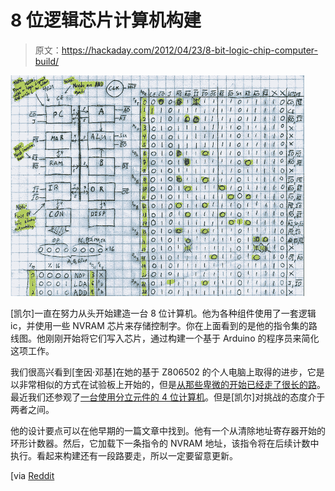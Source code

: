 # 8 位逻辑芯片计算机构建

> 原文：<https://hackaday.com/2012/04/23/8-bit-logic-chip-computer-build/>

![](img/a0afc2e44359c0064ac6f3d5844898b3.png "building-an-8-bit-computer")

[凯尔]一直在努力从头开始建造一台 8 位计算机。他为各种组件使用了一套逻辑 ic，并使用一些 NVRAM 芯片来存储控制字。你在上面看到的是他的指令集的路线图。他刚刚开始将它们写入芯片，通过构建一个基于 Arduino 的程序员来简化这项工作。

我们很高兴看到[奎因·邓基]在她的基于 Z806502 的个人电脑上取得的进步，它是以非常相似的方式在试验板上开始的，但是[从那些卑微的开始已经走了很长的路](http://hackaday.com/2012/04/10/veronica-gets-vram-and-its-own-boot-logo/)。最近我们还参观了[一台使用分立元件的 4 位计算机](http://hackaday.com/2012/04/20/building-a-computer-with-discrete-transistors/)。但是[凯尔]对挑战的态度介于两者之间。

他的设计要点可以在他早期的一篇文章中找到。他有一个从清除地址寄存器开始的环形计数器。然后，它加载下一条指令的 NVRAM 地址，该指令将在后续计数中执行。看起来构建还有一段路要走，所以一定要留意更新。

[via [Reddit](http://www.reddit.com/r/electronics/comments/sjbid/a_blog_about_my_project_building_an_8bit_computer)